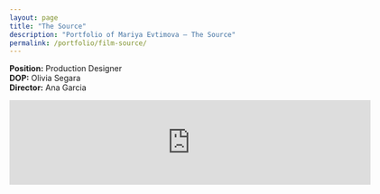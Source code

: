 ```yaml
---
layout: page
title: "The Source"
description: "Portfolio of Mariya Evtimova — The Source"
permalink: /portfolio/film-source/
---
```

**Position:** Production Designer  
**DOP:** Olivia Segara  
**Director:** Ana Garcia  

<div class="VideoContainer">
<iframe class="VideoContainer-frame" width="640" src="https://www.youtube.com/embed/k1Aw0pZI2uU" frameborder="0" allowfullscreen></iframe>
</div>
